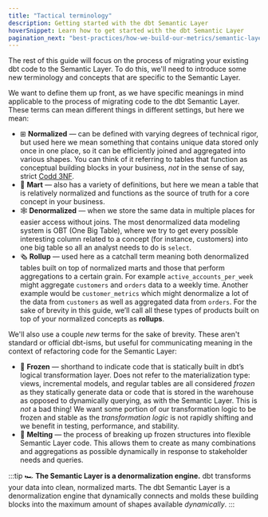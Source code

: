 ```yaml
---
title: "Tactical terminology"
description: Getting started with the dbt Semantic Layer
hoverSnippet: Learn how to get started with the dbt Semantic Layer
pagination_next: "best-practices/how-we-build-our-metrics/semantic-layer-7-semantic-structure"
---
```


The rest of this guide will focus on the process of migrating your existing dbt code to the Semantic Layer. To do this, we'll need to introduce some new terminology and concepts that are specific to the Semantic Layer.

We want to define them up front, as we have specific meanings in mind applicable to the process of migrating code to the dbt Semantic Layer. These terms can mean different things in different settings, but here we mean:

- ⊞ **Normalized** — can be defined with varying degrees of technical rigor, but used here we mean something that contains unique data stored only once in one place, so it can be efficiently joined and aggregated into various shapes. You can think of it referring to tables that function as conceptual building blocks in your business, _not_ in the sense of say, strict [Codd 3NF](https://en.wikipedia.org/wiki/Third_normal_form).
- 🛒 **Mart** — also has a variety of definitions, but here we mean a table that is relatively normalized and functions as the source of truth for a core concept in your business.
- 🕸️ **Denormalized** — when we store the same data in multiple places for easier access without joins. The most denormalized data modeling system is OBT (One Big Table), where we try to get every possible interesting column related to a concept (for instance, customers) into one big table so all an analyst needs to do is `select`.
- 🗞️ **Rollup** — used here as a catchall term meaning both denormalized tables built on top of normalized marts and those that perform aggregations to a certain grain. For example `active_accounts_per_week` might aggregate `customers` and `orders` data to a weekly time. Another example would be `customer_metrics` which might denormalize a lot of the data from `customers` as well as aggregated data from `orders`. For the sake of brevity in this guide, we’ll call all these types of products built on top of your normalized concepts as **rollups**.

We'll also use a couple _new_ terms for the sake of brevity. These aren't standard or official dbt-isms, but useful for communicating meaning in the context of refactoring code for the Semantic Layer:

- 🧊 **Frozen** — shorthand to indicate code that is statically built in dbt’s logical transformation layer. Does not refer to the materialization type: views, incremental models, and regular tables are all considered _frozen_ as they statically generate data or code that is stored in the warehouse as opposed to dynamically querying, as with the Semantic Layer. This is _not_ a bad thing! We want some portion of our transformation logic to be frozen and stable as the _transformation_ _logic_ is not rapidly shifting and we benefit in testing, performance, and stability.
- 🫠 **Melting** — the process of breaking up frozen structures into flexible Semantic Layer code. This allows them to create as many combinations and aggregations as possible dynamically in response to stakeholder needs and queries.

:::tip
🏎️ **The Semantic Layer is a denormalization engine.** dbt transforms your data into clean, normalized marts. The dbt Semantic Layer is a denormalization engine that dynamically connects and molds these building blocks into the maximum amount of shapes available _dynamically_.
:::
